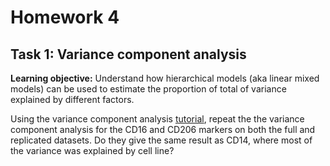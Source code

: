 # Homework 4

## Task 1: Variance component analysis
**Learning objective:** Understand how hierarchical models (aka linear mixed models) can be used to estimate the proportion of total of variance explained by different factors.

Using the variance component analysis [tutorial](https://github.com/kauralasoo/flow_cytomtery_genetics/blob/master/analysis/variance_components/estimate_variance_components.md), repeat the the variance component analysis for the CD16 and CD206 markers on both the full and replicated datasets. Do they give the same result as CD14, where most of the variance was explained by cell line?  


<!--stackedit_data:
eyJoaXN0b3J5IjpbLTcyMTg0MDQ2MF19
-->